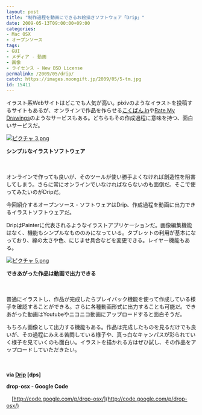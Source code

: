 ```yaml
---
layout: post
title: "制作過程を動画にできるお絵描きソフトウェア「Drip」"
date: 2009-05-13T09:00:00+09:00
categories:
- Mac OSX
- オープンソース
tags: 
- GUI
- メディア - 動画
- 画像
- ライセンス - New BSD License
permalink: /2009/05/drip/
catch: https://images.moongift.jp/2009/05/5-tm.jpg
id: 15411
---
```

イラスト系Webサイトはどこでも人気が高い。pixivのようなイラストを投稿するサイトもあるが、オンラインで作品を作らせる[こくばん.in](http://kokuban.in/)や[Rate My Drawings](http://www.ratemydrawings.com/)のようなサービスもある。どちらもその作成過程に意味を持つ、面白いサービスだ。

  

[![ピクチャ 3.png](https://images.moongift.jp/2009/05/3-tm.jpg)](https://images.moongift.jp/2009/05/3.png)  
  
**シンプルなイラストソフトウェア**

  

　

  

オンラインで作っても良いが、そのツールが使い勝手よくなければ創造性を阻害してしまう。さらに常にオンラインでいなければならないのも面倒だ。そこで使ってみたいのがDripだ。

  

今回紹介するオープンソース・ソフトウェアはDrip、作成過程を動画に出力できるイラストソフトウェアだ。

  
<!--more-->

DripはPainterに代表されるようなイラストアプリケーションだ。画像編集機能はなく、機能もシンプルなもののみになっている。タブレットの利用が基本になっており、線の太さや色、にじませ具合などを変更できる。レイヤー機能もある。

  

[![ピクチャ 5.png](https://images.moongift.jp/2009/05/5-tm.jpg)](https://images.moongift.jp/2009/05/5.png)  
  
**できあがった作品は動画で出力できる**

  

　

  

普通にイラストし、作品が完成したらプレイバック機能を使って作成している様子を確認することができる。さらに各種動画形式に出力することも可能だ。できあがった動画はYoutubeやニコニコ動画にアップロードすると面白そうだ。

  

もちろん画像として出力する機能もある。作品は完成したものを見るだけでも良いが、その過程にみえる苦悶している様子や、真っ白なキャンパスが彩られていく様子を見ていくのも面白い。イラストを描かれる方はぜひ試し、その作品をアップロードしていただきたい。

  

　

  

**via [Drip](http://dpsmac.com/5275) [dps]**

  

**drop-osx - Google Code**  
  
　[http://code.google.com/p/drop-osx/](http://code.google.com/p/drop-osx/)

  

